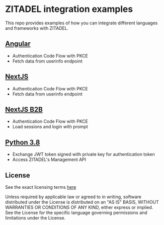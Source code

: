# ZITADEL integration examples

This repo provides examples of how you can integrate different languages and frameworks with ZITADEL.

## [Angular](./angular)

- Authentication Code Flow with PKCE
- Fetch data from userinfo endpoint

## [NextJS](./nextjs)

- Authentication Code Flow with PKCE
- Fetch data from userinfo endpoint

## [NextJS B2B](./b2b-nextjs)

- Authentication Code Flow with PKCE
- Load sessions and login with prompt

## [Python 3.8](./python3)

- Exchange JWT token signed with private key for authentication token
- Access ZITADEL's Management API

## License

See the exact licensing terms [here](./LICENSE)

Unless required by applicable law or agreed to in writing, software distributed under the License is distributed on an "AS IS" BASIS, WITHOUT WARRANTIES OR CONDITIONS OF ANY KIND, either express or implied. See the License for the specific language governing permissions and limitations under the License.
